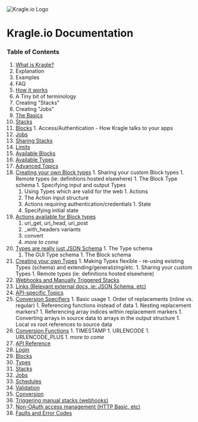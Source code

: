 ![Kragle.io Logo](http://bit.ly/1EgMjSQ "Kragle.io Logo")

# Kragle.io Documentation

### Table of Contents

1. [What is Kragle?](./What_is_Kragle.md)
  1. Explanation
  1. Examples
  1. FAQ
1. [How it works](./How_it_works.md)
  1. A Tiny bit of terminology
  1. Creating "Stacks"
  1. Creating "Jobs"
1. [The Basics](../../tree/master/The_Basics)
  1. [Stacks](./The_Basics/Stacks.md)
  1. [Blocks](./The_Basics/Blocks.md)
    1. Access/Authentication - How Kragle talks to your apps
  1. [Jobs](./The_Basics/Jobs.md)
  1. [Sharing Stacks](./The_Basics/Sharing_Stacks.md)
1. [Limits](./Limits.md)
1. [Available Blocks](./Available_Blocks.md)
1. [Available Types](./Available_Types.md)
1. [Advanced Topics](../../tree/master/Advanced_Topics)
  1. [Creating your own Block types](./Advanced_Topics/Creating_Block_Types.md)
    1. Sharing your custom Block types
    1. Remote types (ie: definitions hosted elsewhere)
    1. The Block Type schema
    1. Specifying input and output Types
      1. Using Types which are valid for the web
    1. Actions
      1. The Action input structure
      1. Actions requiring authentication/credentials
    1. State
      1. Specifying initial state
  1. [Actions available for Block types](./Advanced_Topics/Actions_for_Block_Types.md)
      1. uri_get, uri_head, uri_post
        1. _with_headers variants
      1. convert
      1. *more to come*
  1. [Types are really just JSON Schema](./Advanced_Topics/Types.md)
    1. The Type schema
      1. The GUI Type schema
    1. The Block schema
  1. [Creating your own Types](./Advanced_Topics/Creating_Types.md)
    1. Making Types flexible - re-using existing Types (schema) and extending/generalizing/etc.
    1. Sharing your custom Types
    1. Remote types (ie: definitions hosted elsewhere)
  1. [Webhooks and Manually Triggered Stacks](./Advanced_Topics/Webhooks.md)
1. [Links (Relevant external docs, ie: JSON Schema, etc)](./Links.md)
1. [API-specific Topics](../../tree/master/API-specific_Topics)
  1. [Conversion Specifiers](./API-specific_Topics/Conversion_Specifiers.md)
    1. Basic usage
    1. Order of replacements (inline vs. regular)
    1. Referencing functions instead of data
    1. Nesting replacement markers?
    1. Referencing array indices within replacement markers
    1. Converting arrays in source data to arrays in the output structure
    1. Local vs root references to source data
  1. [Conversion Functions](./API-specific_Topics/Conversion_Functions.md)
    1. TIMESTAMP
    1. URLENCODE
    1. URLENCODE_PLUS
    1. *more to come*
1. [API Reference](../../tree/master/API_Reference)
  1. [Login](./API_Reference/Login.md)
  1. [Blocks](./API_Reference/Blocks.md)
  1. [Types](./API_Reference/Types.md)
  1. [Stacks](./API_Reference/Stacks.md)
  1. [Jobs](./API_Reference/Jobs.md)
  1. [Schedules](./API_Reference/Schedules.md)
  1. [Validation](./API_Reference/Validation.md)
  1. [Conversion](./API_Reference/Conversion.md)
  1. [Triggering manual stacks (webhooks)](./API_Reference/Webhooks.md)
  1. [Non-OAuth access management (HTTP Basic, etc)](./API_Reference/Access_Mgmt.md)
  1. [Faults and Error Codes](./API_Reference/Faults.md)

